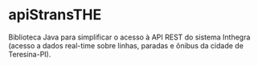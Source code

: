 # apiStransTHE

Biblioteca Java para simplificar o acesso à API REST do sistema Inthegra (acesso a dados real-time sobre linhas, paradas e ônibus da cidade de Teresina-PI).
